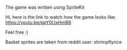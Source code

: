 The game was written using SpriteKit

Hi, here is the link to watch how the game looks like:
https://youtu.be/ppY0LtxHmB8

Feel free :)

Basket sprites are taken from reddit user: shrimpflyrice
